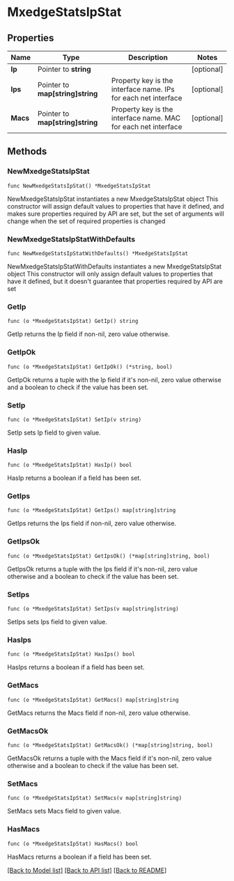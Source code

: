 # MxedgeStatsIpStat

## Properties

Name | Type | Description | Notes
------------ | ------------- | ------------- | -------------
**Ip** | Pointer to **string** |  | [optional] 
**Ips** | Pointer to **map[string]string** | Property key is the interface name. IPs for each net interface | [optional] 
**Macs** | Pointer to **map[string]string** | Property key is the interface name. MAC for each net interface | [optional] 

## Methods

### NewMxedgeStatsIpStat

`func NewMxedgeStatsIpStat() *MxedgeStatsIpStat`

NewMxedgeStatsIpStat instantiates a new MxedgeStatsIpStat object
This constructor will assign default values to properties that have it defined,
and makes sure properties required by API are set, but the set of arguments
will change when the set of required properties is changed

### NewMxedgeStatsIpStatWithDefaults

`func NewMxedgeStatsIpStatWithDefaults() *MxedgeStatsIpStat`

NewMxedgeStatsIpStatWithDefaults instantiates a new MxedgeStatsIpStat object
This constructor will only assign default values to properties that have it defined,
but it doesn't guarantee that properties required by API are set

### GetIp

`func (o *MxedgeStatsIpStat) GetIp() string`

GetIp returns the Ip field if non-nil, zero value otherwise.

### GetIpOk

`func (o *MxedgeStatsIpStat) GetIpOk() (*string, bool)`

GetIpOk returns a tuple with the Ip field if it's non-nil, zero value otherwise
and a boolean to check if the value has been set.

### SetIp

`func (o *MxedgeStatsIpStat) SetIp(v string)`

SetIp sets Ip field to given value.

### HasIp

`func (o *MxedgeStatsIpStat) HasIp() bool`

HasIp returns a boolean if a field has been set.

### GetIps

`func (o *MxedgeStatsIpStat) GetIps() map[string]string`

GetIps returns the Ips field if non-nil, zero value otherwise.

### GetIpsOk

`func (o *MxedgeStatsIpStat) GetIpsOk() (*map[string]string, bool)`

GetIpsOk returns a tuple with the Ips field if it's non-nil, zero value otherwise
and a boolean to check if the value has been set.

### SetIps

`func (o *MxedgeStatsIpStat) SetIps(v map[string]string)`

SetIps sets Ips field to given value.

### HasIps

`func (o *MxedgeStatsIpStat) HasIps() bool`

HasIps returns a boolean if a field has been set.

### GetMacs

`func (o *MxedgeStatsIpStat) GetMacs() map[string]string`

GetMacs returns the Macs field if non-nil, zero value otherwise.

### GetMacsOk

`func (o *MxedgeStatsIpStat) GetMacsOk() (*map[string]string, bool)`

GetMacsOk returns a tuple with the Macs field if it's non-nil, zero value otherwise
and a boolean to check if the value has been set.

### SetMacs

`func (o *MxedgeStatsIpStat) SetMacs(v map[string]string)`

SetMacs sets Macs field to given value.

### HasMacs

`func (o *MxedgeStatsIpStat) HasMacs() bool`

HasMacs returns a boolean if a field has been set.


[[Back to Model list]](../README.md#documentation-for-models) [[Back to API list]](../README.md#documentation-for-api-endpoints) [[Back to README]](../README.md)


